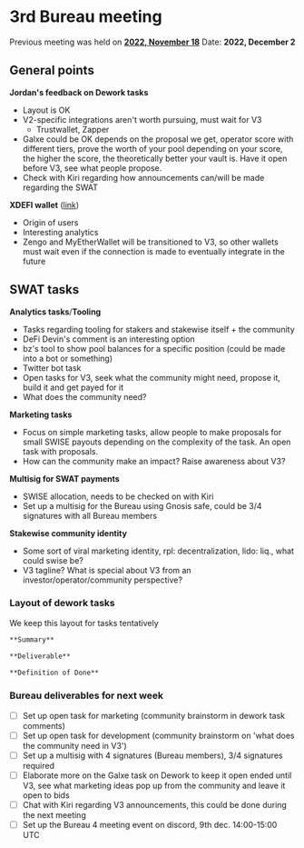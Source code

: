 # 3rd Bureau meeting

Previous meeting was held on [**2022, November 18**](https://github.com/stakewise/bureau-notes/blob/main/agenda/2022-11-18.md)
Date: **2022, December 2**

## General points

**Jordan's feedback on Dework tasks**
- Layout is OK
- V2-specific integrations aren't worth pursuing, must wait for V3
    + Trustwallet, Zapper
- Galxe could be OK depends on the proposal we get, operator score with different tiers, prove the worth of your pool depending on your score, the higher the score, the theoretically better your vault is. Have it open before V3, see what people propose.
- Check with Kiri regarding how announcements can/will be made regarding the SWAT

**XDEFI wallet** ([link](https://www.xdefi.io/))
- Origin of users
- Interesting analytics
- Zengo and MyEtherWallet will be transitioned to V3, so other wallets must wait even if the connection is made to eventually integrate in the future

## SWAT tasks

**Analytics tasks**/**Tooling**
- Tasks regarding tooling for stakers and stakewise itself + the community
- DeFi Devin's comment is an interesting option
- bz's tool to show pool balances for a specific position (could be made into a bot or something)
- Twitter bot task
- Open tasks for V3, seek what the community might need, propose it, build it and get payed for it
- What does the community need?

**Marketing tasks**
- Focus on simple marketing tasks, allow people to make proposals for small SWISE payouts depending on the complexity of the task. An open task with proposals.
- How can the community make an impact? Raise awareness about V3?

**Multisig for SWAT payments**
- SWISE allocation, needs to be checked on with Kiri
- Set up a multisig for the Bureau using Gnosis safe, could be 3/4 signatures with all Bureau members

**Stakewise community identity**
- Some sort of viral marketing identity, rpl: decentralization, lido: liq., what could swise be?
- V3 tagline? What is special about V3 from an investor/operator/community perspective?

### Layout of dework tasks

We keep this layout for tasks tentatively

```markdown
**Summary**

**Deliverable**

**Definition of Done**
```

### Bureau deliverables for next week

- [ ] Set up open task for marketing (community brainstorm in dework task comments)
- [ ] Set up open task for development (community brainstorm on 'what does the community need in V3')
- [ ] Set up a multisig with 4 signatures (Bureau members), 3/4 signatures required
- [ ] Elaborate more on the Galxe task on Dework to keep it open ended until V3, see what marketing ideas pop up from the community and leave it open to bids
- [ ] Chat with Kiri regarding V3 announcements, this could be done during the next meeting
- [ ] Set up the Bureau 4 meeting event on discord, 9th dec. 14:00-15:00 UTC
